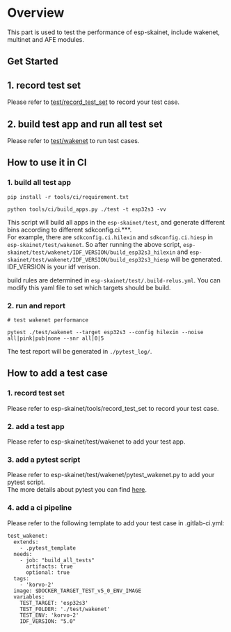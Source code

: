 # Overview

This part is used to test the performance of esp-skainet, include wakenet, multinet and AFE modules.

## Get Started

## 1. record test set
Please refer to [test/record_test_set](./record_test_set/README.md) to record your test case.

## 2. build test app and run all test set
Please refer to [test/wakenet](./wakenet/README.md) to run test cases.



## How to use it in CI
### 1. build all test app
```
pip install -r tools/ci/requirement.txt

python tools/ci/build_apps.py ./test -t esp32s3 -vv
```

This script will build all apps in the `esp-skainet/test`, and generate different bins according to different sdkconfig.ci.***.  
For example, there are `sdkconfig.ci.hilexin` and `sdkconfig.ci.hiesp` in `esp-skainet/test/wakenet`. So after running the above script, `esp-skainet/test/wakenet/IDF_VERSION/build_esp32s3_hilexin` and `esp-skainet/test/wakenet/IDF_VERSION/build_esp32s3_hiesp` will be generated. IDF_VERSION is your idf verison.

build rules are determined in `esp-skainet/test/.build-relus.yml`. You can modify this yaml file to set which targets should be build.

### 2. run and report

```
# test wakenet performance

pytest ./test/wakenet --target esp32s3 --config hilexin --noise all|pink|pub|none --snr all|0|5
```
The test report will be generated in `./pytest_log/`.

## How to add a test case

### 1. record test set
Please refer to esp-skainet/tools/record_test_set to record your test case.
### 2. add a test app
Please refer to esp-skainet/test/wakenet to add your test app.

### 3. add a pytest script
Please refer to esp-skainet/test/wakenet/pytest_wakenet.py to add your pytest script.   
The more details about pytest you can find [here](https://espressif-docs.readthedocs-hosted.com/projects/pytest-embedded/en/latest/index.html).
### 4. add a ci pipeline 
Please refer to the following template to add your test case in .gitlab-ci.yml:
```
test_wakenet:
  extends:
    - .pytest_template
  needs:
    - job: "build_all_tests"
      artifacts: true
      optional: true
  tags: 
    - 'korvo-2'
  image: $DOCKER_TARGET_TEST_v5_0_ENV_IMAGE
  variables:
    TEST_TARGET: 'esp32s3'
    TEST_FOLDER: './test/wakenet'
    TEST_ENV: 'korvo-2'
    IDF_VERSION: "5.0"
```